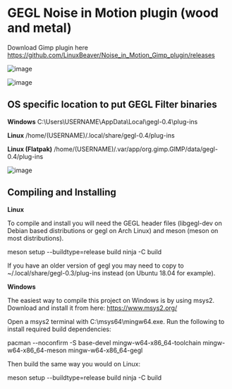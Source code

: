 # GEGL Noise in Motion plugin (wood and metal) 

Download  Gimp plugin here
https://github.com/LinuxBeaver/Noise_in_Motion_Gimp_plugin/releases

![image](https://github.com/LinuxBeaver/Noise_in_Motion_Gimp_plugin/assets/78667207/169f9ec6-9e96-4b57-94a8-7c6a3312536f)

![image](https://github.com/LinuxBeaver/Noise_in_Motion_Gimp_plugin/assets/78667207/1b46d8c8-2139-4ac6-bbb5-421b1f76d9c7)

## OS specific location to put GEGL Filter binaries 

**Windows**
C:\Users\USERNAME\AppData\Local\gegl-0.4\plug-ins
 
**Linux**
 /home/(USERNAME)/.local/share/gegl-0.4/plug-ins
 
 **Linux (Flatpak)**
 /home/(USERNAME)/.var/app/org.gimp.GIMP/data/gegl-0.4/plug-ins

![image](https://github.com/LinuxBeaver/GEGL-glossy-balloon-text-styling/assets/78667207/f15fb5eb-c8d7-4c08-bbac-97048864e657)


## Compiling and Installing
**Linux**

To compile and install you will need the GEGL header files (libgegl-dev on Debian based distributions or gegl on Arch Linux) and meson (meson on most distributions).

meson setup --buildtype=release build
ninja -C build


If you have an older version of gegl you may need to copy to ~/.local/share/gegl-0.3/plug-ins instead (on Ubuntu 18.04 for example).

**Windows**

The easiest way to compile this project on Windows is by using msys2. Download and install it from here: https://www.msys2.org/

Open a msys2 terminal with C:\msys64\mingw64.exe. Run the following to install required build dependencies:

pacman --noconfirm -S base-devel mingw-w64-x86_64-toolchain mingw-w64-x86_64-meson mingw-w64-x86_64-gegl

Then build the same way you would on Linux:

meson setup --buildtype=release build
ninja -C build

